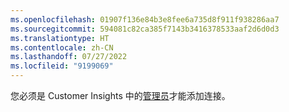 ```yaml
---
ms.openlocfilehash: 01907f136e84b3e8fee6a735d8f911f938286aa7
ms.sourcegitcommit: 594081c82ca385f7143b3416378533aaf2d6d0d3
ms.translationtype: HT
ms.contentlocale: zh-CN
ms.lasthandoff: 07/27/2022
ms.locfileid: "9199069"
---
```

您必须是 Customer Insights 中的[管理员](../permissions.md)才能添加连接。
